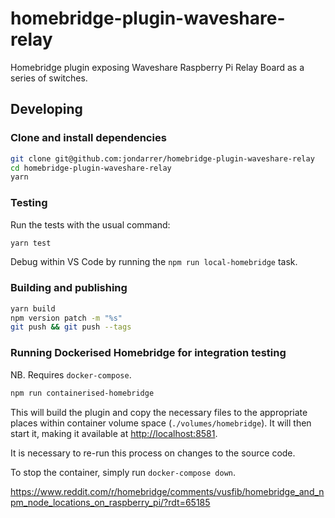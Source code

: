 # homebridge-plugin-waveshare-relay

Homebridge plugin exposing Waveshare Raspberry Pi Relay Board as a series of switches.

## Developing

### Clone and install dependencies

```sh
git clone git@github.com:jondarrer/homebridge-plugin-waveshare-relay
cd homebridge-plugin-waveshare-relay
yarn
```

### Testing

Run the tests with the usual command:

```sh
yarn test
```

Debug within VS Code by running the `npm run local-homebridge` task.

### Building and publishing

```sh
yarn build
npm version patch -m "%s"
git push && git push --tags
```

### Running Dockerised Homebridge for integration testing

NB. Requires `docker-compose`.

```sh
npm run containerised-homebridge
```

This will build the plugin and copy the necessary files to the appropriate places within container volume space (`./volumes/homebridge`). It will then start it, making it available at [http://localhost:8581](http://localhost:8581).

It is necessary to re-run this process on changes to the source code.

To stop the container, simply run `docker-compose down`.

<https://www.reddit.com/r/homebridge/comments/vusfib/homebridge_and_npm_node_locations_on_raspberry_pi/?rdt=65185>
